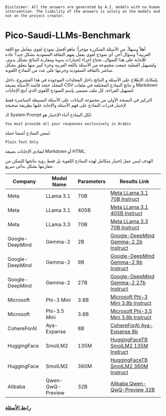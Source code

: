 ```
Disclaimer: All the answers are generated by A.I. models with no human intervention. The liability of the answers is solely on the models and not on the project creator.
```

# Pico-Saudi-LLMs-Benchmark

أهلاً وسهلاً، من الأسئلة المتكررة مؤخراً: ماهو أفضل نموذج لغوي يتعامل مع اللغة العربية؟ وسؤال آخر، أي نموذج لغوي يعمل يفهم الثقافة السعودية بشكل جيد؟
عادة للإجابة على هذا السؤال، نحتاج إجراء إختبارات يدوية ومقارنة النتائج بشكل يدوي، ولتسهيل العملية جمعت مجموعة من الأسئلة باللغة العربية وجزء كبير منها يتعلق بشكل مباشر بالثقافة السعودية وجربتها على عدد من النماذج اللغوية.

بإمكانك الإطلاع على الأسئلة و النتائج داخل المجلدات الموجودة في هذا المشروع، داخل المجلد حتجد قائمة الأسئلة بصيغة CSV و نتائج النماذج المختلفة في ملفات Markdown لتسهيل القراءة، كل ملف مسمى بإسم النموذج اللغوي الذي أنتج الإجابات.

التركيز في النسخة الأولى من مجموعة البيانات على الأسئلة البسيطة المباشرة فقط لإختبار قدرات النماذج على فهم الأسئلة والإجابة عليها بطريقة صحيحة.

الـ System Prompt لكل النماذج أثناء الإختبار هو:
```
You must provide all your responses exclusively in Arabic
```
لبعض النماذج أضفنا جملة
```
Plain Text Only
```
لتفادي الإجابات بصيغة Markdown أو HTML.

الهدف ليس عمل إختبار متكامل لهذه النماذج اللغوية بل فقط  رؤية نتائجها للتمكن من مقارنتها بشكل بدائي سريع.

| Company           | Model Name                  | Parameters | Results Link                                           |
|-------------------|-----------------------------|------------|--------------------------------------------------------|
| Meta              | LLama 3.1                   | 70B        | [Meta LLama 3.1 70B Instruct](v0.01/results/meta-llama-3-70b-instruct.md) |
| Meta              | LLama 3.1                   | 405B       | [Meta LLama 3.1 405B Instruct](v0.01/results/meta-llama-3.1-405b-instruct.md) |
| Meta              | LLama 3.3                   | 70B        | [Meta LLama 3.3 70B Instruct](v0.01/results/Meta-Llama-3.3-70B-Instruct.md) |
| Google-DeepMind   | Gemma-2                     | 2B         | [Google-DeepMind Gemma-2 2b Instruct](v0.01/results/gemma-2-2b-it.md) |
| Google-DeepMind   | Gemma-2                     | 9B         | [Google-DeepMind Gemma-2 9b Instruct](v0.01/results/gemma2-9b-it.md) |
| Google-DeepMind   | Gemma-2                     | 27B        | [Google-DeepMind Gemma-2 27b Instruct](v0.01/results/gemma2-27b-it.md) |
| Microsoft         | Phi-3 Mini                  | 3.8B       | [Microsoft Phi-3 Mini 3.8b Instruct](v0.01/results/phi-3-mini-4k-instruct.md) |
| Microsoft         | Phi-3.5 Mini                | 3.8B       | [Microsoft Phi-3.5 Mini 3.8b Instruct](v0.01/results/Microsoft-Phi-3.5-mini-instruct.md) |
| CohereForAI       | Aya-Expanse                 | 8B         | [CohereForAI Aya-Expanse 8b](v0.01/results/CohereForAI-aya-expanse-8b.md) |
| HuggingFace       | SmolLM2                     | 135M       | [HuggingFaceTB SmolLM2 135M Instruct](v0.01/results/HuggingFaceTB-SmolLM2-135M-Instruct.md) |
| HuggingFace       | SmolLM2                     | 360M       | [HuggingFaceTB SmolLM2 360M Instruct](v0.01/results/HuggingFaceTB-SmolLM2-360M-Instruct.md) |
| Alibaba           | Qwen-QwQ-Preview            | 32B        | [Alibaba Qwen-QwQ-Preview 32B](v0.01/results/Alibaba-Qwen-QwQ-32B-Preview.md) |

### [رابط الأسئلة](v0.01/Pico-Saudi-LLMs-Questions-v0.01.csv)